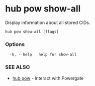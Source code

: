 # hub pow show-all

Display information about all stored CIDs.

```
hub pow show-all [flags]
```

### Options

```
  -h, --help   help for show-all
```

### SEE ALSO

* [hub pow](hub_pow.md)	 - Interact with Powergate

